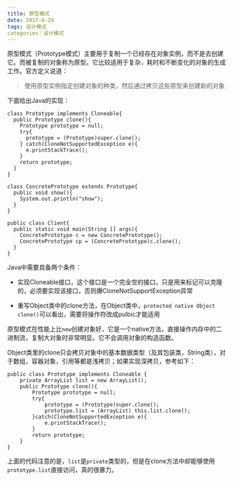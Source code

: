 ```yaml
---
title: 原型模式
date: 2017-6-29
tags: 设计模式
categories：设计模式
---
```


原型模式（Prototype模式）主要用于复制一个已经存在对象实例，而不是去创建它。而被复制的对象称为原型。它比较适用于复杂，耗时和不断变化的对象的生成工作。官方定义说道：

> 使用原型实例指定创建对象的种类，然后通过拷贝这些原型来创建新的对象

下面给出Java的实现：

```
class Prototype implements Cloneable{
  public Prototype clone(){
    Prototype prototype = null;
    try{
      prototype = (Prototype)super.clone();
    } catch(CloneNotSupportedException e){
      e.printStackTrace();
    }
    return prototype;
  }
}

class ConcretePrototype extends Prototype{
  public void show(){
    System.out.println("show");
  }
}

public class Client{
  public static void main(String [] args){
    ConcretePrototype c = new ConcretePrototype();
    ConcretePrototype cp = (ConcretePrototype)c.clone();
  }
}
```
Java中需要具备两个条件：

+ 实现Cloneable接口，这个接口是一个完全空的接口，只是用来标记可以克隆的，必须要实现该接口，否则爆CloneNotSupportException异常

+ 重写Object类中的clone方法，在Object类中，`protected native Object clone()`可以看出，需要将操作符改成pulbic才能适用

原型模式在性能上比`new`创建对象好，它是一个native方法，直接操作内存中的二进制流，复制大对象时非常明显。它不会调用对象的构造函数。

Object类里的clone只会拷贝对象中的基本数据类型（及其包装类，String类），对于数组，容器对象，引用等都是浅拷贝；如果实现深拷贝，参考如下：

```
public class Prototype implements Cloneable {  
    private ArrayList list = new ArrayList();  
    public Prototype clone(){  
        Prototype prototype = null;  
        try{  
            prototype = (Prototype)super.clone();  
            prototype.list = (ArrayList) this.list.clone();  
        }catch(CloneNotSupportedException e){  
            e.printStackTrace();  
        }  
        return prototype;   
    }  
} 
```

上面的代码注意的是，`list`是`private`类型的，但是在clone方法中却能够使用`prototype.list`直接访问，真的很暴力。
